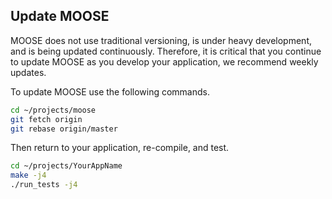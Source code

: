 ## Update MOOSE

MOOSE does not use traditional versioning, is under heavy development, and is being updated
continuously. Therefore, it is critical that you continue to update MOOSE as you develop your
application, we recommend weekly updates.

To update MOOSE use the following commands.

```bash
cd ~/projects/moose
git fetch origin
git rebase origin/master
```

Then return to your application, re-compile, and test.

```bash
cd ~/projects/YourAppName
make -j4
./run_tests -j4
```
